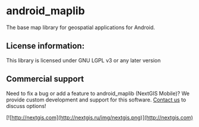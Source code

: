 android_maplib
==============

The base map library for geospatial applications for Android.

License information:
-------------
This library is licensed under GNU LGPL v3 or any later version


Commercial support
----------
Need to fix a bug or add a feature to android_maplib (NextGIS Mobile)? We provide custom development and support for this software. [Contact us](http://nextgis.ru/en/contact/) to discuss options!

[![http://nextgis.com](http://nextgis.ru/img/nextgis.png)](http://nextgis.com)
